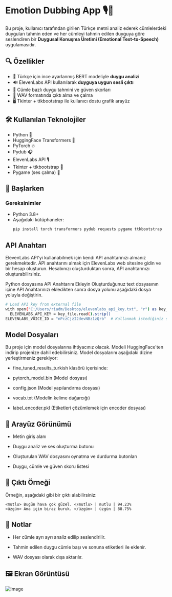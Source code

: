 # Emotion Dubbing App 🎙️🧠

Bu proje, kullanıcı tarafından girilen Türkçe metni analiz ederek cümlelerdeki duyguları tahmin eden ve her cümleyi tahmin edilen duyguya göre seslendiren bir **Duygusal Konuşma Üretimi (Emotional Text-to-Speech)** uygulamasıdır.

## 🔍 Özellikler

- 🤖 Türkçe için ince ayarlanmış BERT modeliyle **duygu analizi**
- 🔊 ElevenLabs API kullanılarak **duyguya uygun sesli çıktı**
- 🧾 Cümle bazlı duygu tahmini ve güven skorları
- 💾 WAV formatında çıktı alma ve çalma
- 🖥️ Tkinter + ttkbootstrap ile kullanıcı dostu grafik arayüz

## 🛠️ Kullanılan Teknolojiler

- Python 🐍
- HuggingFace Transformers 🤗
- PyTorch 🔥
- Pydub 🎧
- ElevenLabs API 🎙️
- Tkinter + ttkbootstrap 🎨
- Pygame (ses çalma) 🎼

## 🚀 Başlarken
### Gereksinimler

- Python 3.8+
- Aşağıdaki kütüphaneler:
  ```bash
  pip install torch transformers pydub requests pygame ttkbootstrap
  
## API Anahtarı

ElevenLabs API'yi kullanabilmek için kendi API anahtarınızı almanız gerekmektedir. API anahtarını almak için ElevenLabs web sitesine gidin ve bir hesap oluşturun. Hesabınızı oluşturduktan sonra, API anahtarınızı oluşturabilirsiniz.

Python dosyasına API Anahtarını Ekleyin
Oluşturduğunuz text dosyasının içine API Anahtarınızı ekledikten sonra dosya yolunu aşağıdaki dosya yoluyla değiştirin.
  ```bash
  # Load API key from external file
with open("C:/Users/riadm/Desktop/elevenlabs_api_key.txt", "r") as key_file:
    ELEVENLABS_API_KEY = key_file.read().strip()
  ELEVENLABS_VOICE_ID = "nPczCjzI2devNBz1zQrb"  # Kullanmak istediğiniz sesin ID'si

```
## Model Dosyaları
Bu proje için model dosyalarına ihtiyacınız olacak. Modeli HuggingFace'ten indirip projenize dahil edebilirsiniz. Model dosyalarını aşağıdaki dizine yerleştirmeniz gerekiyor:

- fine_tuned_results_turkish klasörü içerisinde:

- pytorch_model.bin (Model dosyası)

- config.json (Model yapılandırma dosyası)

- vocab.txt (Modelin kelime dağarcığı)

- label_encoder.pkl (Etiketleri çözümlemek için encoder dosyası)

## 📸 Arayüz Görünümü
- Metin giriş alanı

- Duygu analiz ve ses oluşturma butonu

- Oluşturulan WAV dosyasını oynatma ve durdurma butonları

- Duygu, cümle ve güven skoru listesi

## 📂 Çıktı Örneği
Örneğin, aşağıdaki gibi bir çıktı alabilirsiniz:

  ```text
<mutlu> Bugün hava çok güzel. </mutlu> | mutlu | 94.23%
<üzgün> Ama içim biraz buruk. </üzgün> | üzgün | 88.75%
```

## 📌 Notlar
- Her cümle ayrı ayrı analiz edilip seslendirilir.

- Tahmin edilen duygu cümle başı ve sonuna <duygu> etiketleri ile eklenir.

- WAV dosyası olarak dışa aktarılır.

## 🖼️ Ekran Görüntüsü

![image](https://github.com/user-attachments/assets/01f9314b-ed1f-4067-bfe6-0d7446f68864)
